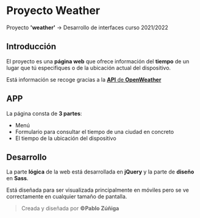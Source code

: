 # Proyecto Weather
Proyecto **'weather'** -> Desarrollo de interfaces curso 2021/2022

## Introducción
El proyecto es una **página web** que ofrece información del **tiempo** de un lugar que tú especifiques o de la ubicación actual del dispositivo.

Está información se recoge gracias a la [**API** de **OpenWeather**](https://openweathermap.org/api)

## APP
La página consta de **3 partes**:
- Menú
- Formulario para consultar el tiempo de una ciudad en concreto
- El tiempo de la ubicación del dispositivo


## Desarrollo
La parte **lógica** de la web está desarrollada en **jQuery** y la parte de **diseño** en **Sass**.

Está diseñada para ser visualizada principalmente en móviles pero se ve correctamente en cualquier tamaño de pantalla.

>Creada y diseñada por **©Pablo Zúñiga**
